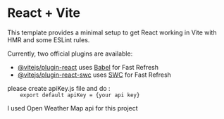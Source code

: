 # React + Vite

This template provides a minimal setup to get React working in Vite with HMR and some ESLint rules.

Currently, two official plugins are available:

- [@vitejs/plugin-react](https://github.com/vitejs/vite-plugin-react/blob/main/packages/plugin-react/README.md) uses [Babel](https://babeljs.io/) for Fast Refresh
- [@vitejs/plugin-react-swc](https://github.com/vitejs/vite-plugin-react-swc) uses [SWC](https://swc.rs/) for Fast Refresh


<div>
  please create apiKey.js  file and do :
  <code>
    export default apiKey = {your api key}
  </code>
  <div>
    I used <a hred="https://openweathermap.org/"> Open Weather Map</a> api for this project
  </div>
</div>

